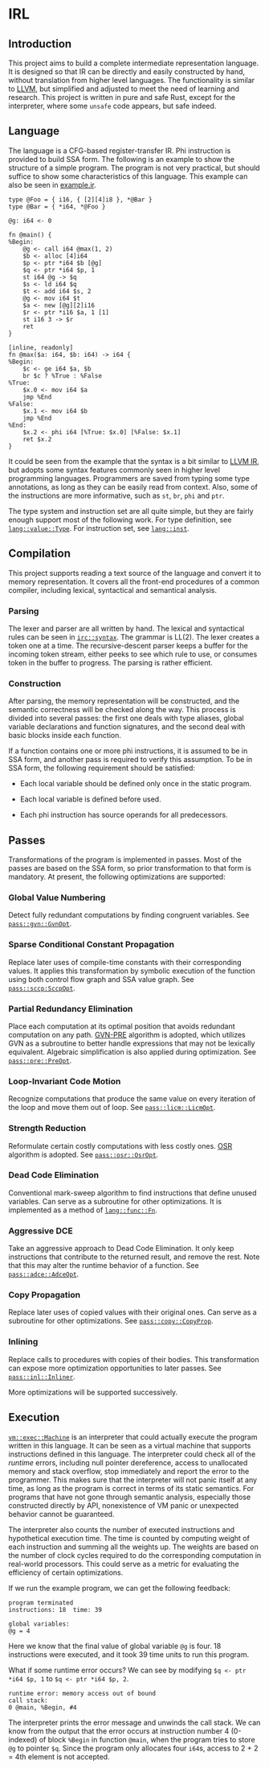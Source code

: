 # IRL

## Introduction

This project aims to build a complete intermediate representation language. It is designed so that IR can be directly and easily constructed by hand, without translation from higher level languages. The functionality is similar to [LLVM](https://www.llvm.org), but simplified and adjusted to meet the need of learning and research. This project is written in pure and safe Rust, except for the interpreter, where some `unsafe` code appears, but safe indeed. 

## Language

The language is a CFG-based register-transfer IR. Phi instruction is provided to build SSA form. The following is an example to show the structure of a simple program. The program is not very practical, but should suffice to show some characteristics of this language. This example can also be seen in [example.ir](test/example.ir).

```
type @Foo = { i16, { [2][4]i8 }, *@Bar }
type @Bar = { *i64, *@Foo }

@g: i64 <- 0

fn @main() {
%Begin:
    @g <- call i64 @max(1, 2)
    $b <- alloc [4]i64
    $p <- ptr *i64 $b [@g]
    $q <- ptr *i64 $p, 1
    st i64 @g -> $q
    $s <- ld i64 $q
    $t <- add i64 $s, 2
    @g <- mov i64 $t
    $a <- new [@g][2]i16
    $r <- ptr *i16 $a, 1 [1]
    st i16 3 -> $r
    ret
}

[inline, readonly]
fn @max($a: i64, $b: i64) -> i64 {
%Begin:
    $c <- ge i64 $a, $b
    br $c ? %True : %False
%True:
    $x.0 <- mov i64 $a
    jmp %End
%False:
    $x.1 <- mov i64 $b
    jmp %End
%End:
    $x.2 <- phi i64 [%True: $x.0] [%False: $x.1]
    ret $x.2
}
```

It could be seen from the example that the syntax is a bit similar to [LLVM IR](https://www.llvm.org/docs/LangRef.html), but adopts some syntax features commonly seen in higher level programming languages. Programmers are saved from typing some type annotations, as long as they can be easily read from context. Also, some of the instructions are more informative, such as `st`, `br`, `phi` and `ptr`.

The type system and instruction set are all quite simple, but they are fairly enough support most of the following work. For type definition, see [`lang::value::Type`](src/lang/value.rs). For instruction set, see [`lang::inst`](src/lang/inst.rs).

## Compilation

This project supports reading a text source of the language and convert it to memory representation. It covers all the front-end procedures of a common compiler, including lexical, syntactical and semantical analysis.

### Parsing

The lexer and parser are all written by hand. The lexical and syntactical rules can be seen in [`irc::syntax`](src/irc/syntax.rs). The grammar is LL(2). The lexer creates a token one at a time. The recursive-descent parser keeps a buffer for the incoming token stream, either peeks to see which rule to use, or consumes token in the buffer to progress. The parsing is rather efficient.

### Construction

After parsing, the memory representation will be constructed, and the semantic correctness will be checked along the way. This process is divided into several passes: the first one deals with type aliases, global variable declarations and function signatures, and the second deal with basic blocks inside each function. 

If a function contains one or more phi instructions, it is assumed to be in SSA form, and another pass is required to verify this assumption. To be in SSA form, the following requirement should be satisfied: 

* Each local variable should be defined only once in the static program.

* Each local variable is defined before used.

* Each phi instruction has source operands for all predecessors.

## Passes

Transformations of the program is implemented in passes. Most of the passes are based on the SSA form, so prior transformation to that form is mandatory. At present, the following optimizations are supported:

### Global Value Numbering

Detect fully redundant computations by finding congruent variables. See [`pass::gvn::GvnOpt`](src/pass/gvn.rs).

### Sparse Conditional Constant Propagation

Replace later uses of compile-time constants with their corresponding values. It applies this transformation by symbolic execution of the function using both control flow graph and SSA value graph. See [`pass::sccp:SccpOpt`](src/pass/sccp.rs).

### Partial Redundancy Elimination

Place each computation at its optimal position that avoids redundant computation on any path. [GVN-PRE](https://www.cs.purdue.edu/homes/hosking/papers/cc04.pdf) algorithm is adopted, which utilizes GVN as a subroutine to better handle expressions that may not be lexically equivalent. Algebraic simplification is also applied during optimization. See [`pass::pre::PreOpt`](src/pass/pre.rs).

### Loop-Invariant Code Motion

Recognize computations that produce the same value on every iteration of the loop and move them out of loop. See [`pass::licm::LicmOpt`](src/pass/licm.rs).

### Strength Reduction

Reformulate certain costly computations with less costly ones. [OSR](https://www.cs.rice.edu/~keith/EMBED/OSR.pdf) algorithm is adopted. See [`pass::osr::OsrOpt`](src/pass/osr.rs).

### Dead Code Elimination

Conventional mark-sweep algorithm to find instructions that define unused variables. Can serve as a subroutine for other optimizations. It is implemented as a method of [`lang::func::Fn`](src/lang/ssa.rs).

### Aggressive DCE

Take an aggressive approach to Dead Code Elimination. It only keep instructions that contribute to the returned result, and remove the rest. Note that this may alter the runtime behavior of a function. See [`pass::adce::AdceOpt`](src/pass/adce.rs).

### Copy Propagation

Replace later uses of copied values with their original ones. Can serve as a subroutine for other optimizations. See [`pass::copy::CopyProp`](src/pass/copy.rs).

### Inlining

Replace calls to procedures with copies of their bodies. This transformation can expose more optimization opportunities to later passes. See [`pass::inl::Inliner`](src/pass/inl.rs).

More optimizations will be supported successively.

## Execution

[`vm::exec::Machine`](src/vm/exec.rs) is an interpreter that could actually execute the program written in this language. It can be seen as a virtual machine that supports instructions defined in this language. The interpreter could check all of the *runtime* errors, including null pointer dereference, access to unallocated memory and stack overflow, stop immediately and report the error to the programmer. This makes sure that the interpreter will not panic itself at any time, as long as the program is correct in terms of its static semantics. For programs that have not gone through semantic analysis, especially those constructed directly by API, nonexistence of VM panic or unexpected behavior cannot be guaranteed.

The interpreter also counts the number of executed instructions and hypothetical execution time. The time is counted by computing weight of each instruction and summing all the weights up. The weights are based on the number of clock cycles required to do the corresponding computation in real-world processors. This could serve as a metric for evaluating the efficiency of certain optimizations.

If we run the example program, we can get the following feedback:

```
program terminated
instructions: 18  time: 39

global variables: 
@g = 4
``` 

Here we know that the final value of global variable `@g` is four. 18 instructions were executed, and it took 39 time units to run this program.

What if some runtime error occurs? We can see by modifying `$q <- ptr *i64 $p, 1` to `$q <- ptr *i64 $p, 2`.

```
runtime error: memory access out of bound
call stack: 
0 @main, %Begin, #4
```

The interpreter prints the error message and unwinds the call stack. We can know from the output that the error occurs at instruction number 4 (0-indexed) of block `%Begin` in function `@main`, when the program tries to store `@g` to pointer `$q`. Since the program only allocates four `i64`s, access to 2 + 2 = 4th element is not accepted.